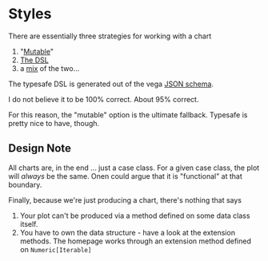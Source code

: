 # Styles

There are essentially three strategies for working with a chart

1. "[Mutable](mutable.md)"
2. [The DSL](typesafe.md)
3. a [mix](mixed.md) of the two... 

The typesafe DSL is generated out of the vega [JSON schema](https://github.com/vega/schema). 

I do not believe it to be 100% correct. About 95% correct. 

For this reason, the "mutable" option is the ultimate fallback. Typesafe is pretty nice to have, though.

## Design Note

All charts are, in the end ... just a case class. For a given case class, the plot will _always_ be the same. Onen could argue that it is "functional" at that boundary. 

Finally, because we're just producing a chart, there's nothing that says 

1. Your plot can't be produced via a method defined on some data class itself.
1. You have to own the data structure - have a look at the extension methods. The homepage works through an extension method defined on ```Numeric[Iterable]```





